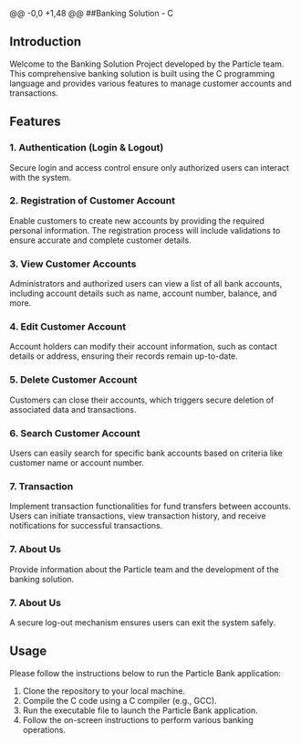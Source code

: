 @@ -0,0 +1,48 @@
##Banking Solution - C

## Introduction

Welcome to the Banking Solution Project developed by the Particle team. This comprehensive banking solution is built using the C programming language and provides various features to manage customer accounts and transactions.

## Features

### 1. Authentication (Login & Logout)

Secure login and access control ensure only authorized users can interact with the system.

### 2. Registration of Customer Account

Enable customers to create new accounts by providing the required personal information. The registration process will include validations to ensure accurate and complete customer details.

### 3. View Customer Accounts

Administrators and authorized users can view a list of all bank accounts, including account details such as name, account number, balance, and more.

### 4. Edit Customer Account

Account holders can modify their account information, such as contact details or address, ensuring their records remain up-to-date.

### 5. Delete Customer Account

Customers can close their accounts, which triggers secure deletion of associated data and transactions.

### 6. Search Customer Account

Users can easily search for specific bank accounts based on criteria like customer name or account number.

### 7. Transaction

Implement transaction functionalities for fund transfers between accounts. Users can initiate transactions, view transaction history, and receive notifications for successful transactions.

### 7. About Us

Provide information about the Particle team and the development of the banking solution.

### 7. About Us

A secure log-out mechanism ensures users can exit the system safely.

## Usage

Please follow the instructions below to run the Particle Bank application:

1. Clone the repository to your local machine.
2. Compile the C code using a C compiler (e.g., GCC).
3. Run the executable file to launch the Particle Bank application.
4. Follow the on-screen instructions to perform various banking operations.
